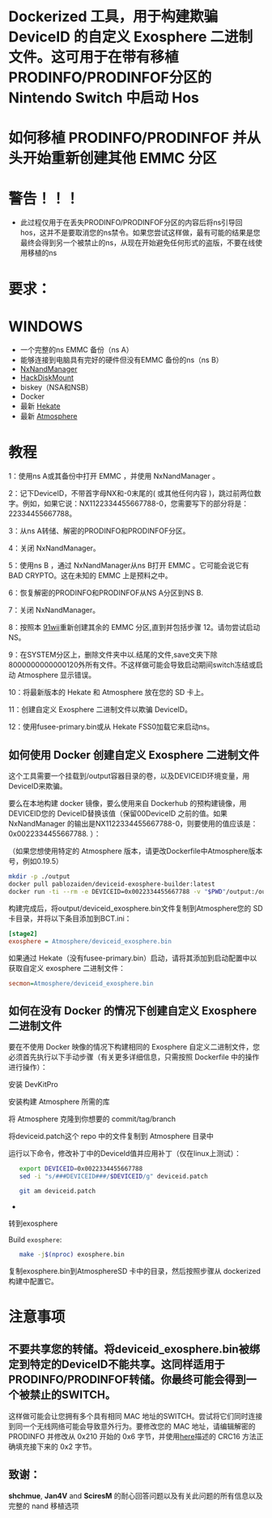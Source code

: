 #  Dockerized 工具，用于构建欺骗 DeviceID 的自定义 Exosphere 二进制文件。这可用于在带有移植PRODINFO/PRODINFOF分区的 Nintendo Switch 中启动 Hos

#  如何移植 PRODINFO/PRODINFOF 并从头开始重新创建其他 EMMC 分区
#  警告！！！
- 此过程仅用于在丢失PRODINFO/PRODINFOF分区的内容后将ns引导回 hos，这并不是要取消您的ns禁令。如果您尝试这样做，最有可能的结果是您最终会得到另一个被禁止的ns，从现在开始避免任何形式的盗版，不要在线使用移植的ns

# 要求：
# WINDOWS
- 一个完整的ns EMMC 备份（ns A）
- 能够连接到电脑具有完好的硬件但没有EMMC 备份的ns（ns B）
- [NxNandManager](https://github.com/eliboa/NxNandManager)
- [HackDiskMount](https://files.sshnuke.net/HacDiskMount1055.zip)
- biskey（NSA和NSB）
- Docker
- 最新 [Hekate](https://github.com/CTCaer/hekate/releases)
- 最新 [Atmosphere](https://github.com/Atmosphere-NX/Atmosphere/releases/)
# 教程
1：使用ns A或其备份中打开 EMMC ，并使用 NxNandManager 。

2：记下DeviceID，不带首字母NX和-0末尾的( 或其他任何内容 )，跳过前两位数字。例如，如果它说：NX1122334455667788-0，您需要写下的部分将是：22334455667788。

3：从ns A转储、解密的PRODINFO和PRODINFOF分区。

4：关闭 NxNandManager。

5：使用ns B ，通过 NxNandManager从ns B打开 EMMC 。它可能会说它有BAD CRYPTO。这在未知的 EMMC 上是预料之中。

6：恢复解密的PRODINFO和PRODINFOF从NS A分区到NS B.

7：关闭 NxNandManager。

8：按照本 [91wii](https://bbs.naxgen.cn/forum.php?mod=viewthread&tid=241848&fromuid=2627124)重新创建其余的 EMMC 分区,直到并包括步骤 12。请勿尝试启动NS。

9：在SYSTEM分区上，删除文件夹中以.结尾的文件,save文夹下除8000000000000120外所有文件。不这样做可能会导致启动期间switch冻结或启动 Atmosphere 显示错误。

10：将最新版本的 Hekate 和 Atmosphere 放在您的 SD 卡上。

11：创建自定义 Exosphere 二进制文件以欺骗 DeviceID。

12：使用fusee-primary.bin或从 Hekate FSS0加载它来启动ns。


##  如何使用 Docker 创建自定义 Exosphere 二进制文件

这个工具需要一个挂载到/output容器目录的卷，以及DEVICEID环境变量，用DeviceID来欺骗。


要么在本地构建 docker 镜像，要么使用来自 Dockerhub 的预构建镜像，用DEVICEID您的 DeviceID替换该值（保留00DeviceID 之前的值。如果 NxNandManager 的输出是NX1122334455667788-0，则要使用的值应该是：0x0022334455667788. ）：


（如果您想使用特定的 Atmosphere 版本，请更改Dockerfile中Atmosphere版本号，例如0.19.5）



```bash
mkdir -p ./output
docker pull pablozaiden/deviceid-exosphere-builder:latest
docker run -ti --rm -e DEVICEID=0x0022334455667788 -v "$PWD"/output:/output pablozaiden/deviceid-exosphere-builder:latest
```



构建完成后，将output/deviceid_exosphere.bin文件复制到Atmosphere您的 SD 卡目录，并将以下条目添加到BCT.ini：



```ini
[stage2]
exosphere = Atmosphere/deviceid_exosphere.bin


```

如果通过 Hekate（没有fusee-primary.bin）启动，请将其添加到启动配置中以获取自定义 exosphere 二进制文件：



```ini
secmon=Atmosphere/deviceid_exosphere.bin

```
##  如何在没有 Docker 的情况下创建自定义 Exosphere 二进制文件

要在不使用 Docker 映像的情况下构建相同的 Exosphere 自定义二进制文件，您必须首先执行以下手动步骤（有关更多详细信息，只需按照 Dockerfile 中的操作进行操作）：


安装 DevKitPro

安装构建 Atmosphere 所需的库

将 Atmosphere 克隆到你想要的 commit/tag/branch

将deviceid.patch这个 repo 中的文件复制到 Atmosphere 目录中

运行以下命令，修改补丁中的DeviceId值并应用补丁（仅在linux上测试）：
 
 
 ```bash
    export DEVICEID=0x0022334455667788
    sed -i "s/###DEVICEID###/$DEVICEID/g" deviceid.patch

    git am deviceid.patch
 
 
 ```
-
转到exosphere

Build `exosphere`: 
 
 
 ```bash
    make -j$(nproc) exosphere.bin


```


复制exosphere.bin到AtmosphereSD 卡中的目录，然后按照步骤从 dockerized 构建中配置它。
# 注意事项
## 不要共享您的转储。将deviceid_exosphere.bin被绑定到特定的DeviceID不能共享。这同样适用于PRODINFO/PRODINFOF转储。你最终可能会得到一个被禁止的SWITCH。
这样做可能会让您拥有多个具有相同 MAC 地址的SWITCH。尝试将它们同时连接到同一个无线网络可能会导致意外行为。要修改您的 MAC 地址，请编辑解密的 PRODINFO 并修改从 0x210 开始的 0x6 字节，并使用[here](https://switchbrew.org/wiki/Calibration)描述的 CRC16 方法正确填充接下来的 0x2 字节。
##  致谢：

**shchmue**, **Jan4V** and **SciresM** 的耐心回答问题以及有关此问题的所有信息以及完整的 nand 移植选项
